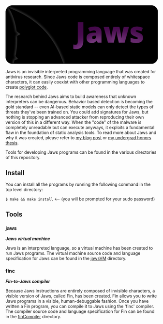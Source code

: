 ![Jaws Logo](resources/jawsLogo.png)

Jaws is an invisible interpreted programming language that was created for antivirus research. Since Jaws code is composed entirely of whitespace characters, it can easily coexist with other programming languages to create [polyglot code](https://en.wikipedia.org/wiki/Polyglot_(computing)).

The research behind Jaws aims to build awareness that unknown interpreters can be dangerous. Behavior based detection is becoming the gold standard -- even AI-based static models can only detect the types of threats they've been trained on. You could add signatures for Jaws, but nothing is stopping an advanced attacker from reproducing their own version of this in a different way. When the "code" of the malware is completely unreadable but can execute anyways, it exploits a fundamental flaw in the foundation of static analysis tools. To read more about Jaws and why it was created, please refer to [my blog post](https://www.palehat.net/jaws-research/) or [my undergrad honors thesis](https://scholarworks.uni.edu/cgi/viewcontent.cgi?article=1423&context=hpt).

Tools for developing Jaws programs can be found in the various directories of this repository.

## Install

You can install all the programs by running the following command in the top level directory:

`$ make && make install`		<-- (you will be prompted for your sudo password)

## Tools

### jaws

***Jaws virtual machine***

Jaws is an interpreted language, so a virtual machine has been created to run Jaws programs. The virtual machine source code and language specification for Jaws can be found in the [jawsVM](jawsVM/) directory.

### finc 

***Fin-to-Jaws compiler***

Because Jaws instructions are entirely composed of invisible characters, a visible version of Jaws, called Fin, has been created. Fin allows you to write Jaws programs in a visible, human-debuggable fashion. Once you have written a Fin program, you can compile it to Jaws using the 'finc' compiler. The compiler source code and language specification for Fin can be found in the [finCompiler](finCompiler/) directory.
